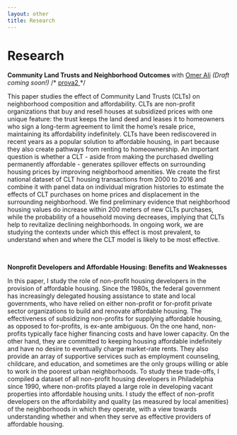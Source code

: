 ```yaml
---
layout: other
title: Research
---
```


<h1 class = "pageTitle"> Research </h1>


<b> Community Land Trusts and Neighborhood Outcomes </b> with [Omer Ali](https://sites.google.com/site/omeraaali/) <i>(Draft coming soon!)</i> 
/* <a href="/Ali_Raviola_CLT.pdf">prova2 </a> */

<p align="left">
 This paper studies the effect of Community Land Trusts (CLTs) on neighborhood composition and affordability. CLTs are non-profit organizations that buy and resell houses at subsidized prices with one unique feature: the trust keeps the land deed and leases it to homeowners who sign a long-term agreement to limit the home’s resale price, maintaining its affordability indefinitely. CLTs have been rediscovered in recent years as a popular solution to affordable housing, in part because they also create pathways from renting to homeownership. An important question is whether a CLT - aside from making the purchased dwelling permanently affordable - generates spillover effects on surrounding housing prices by improving neighborhood amenities. We create the first national dataset of CLT housing transactions from 2000 to 2016 and combine it with panel data on individual migration histories to estimate the effects of CLT purchases on home prices and displacement in the surrounding neighborhood. We find preliminary evidence that neighborhood housing values do increase within 200 meters of new CLTs purchases, while the probability of a household moving decreases, implying that CLTs help to revitalize declining neighborhoods. In ongoing work, we are studying the contexts under which this effect is most prevalent, to understand when and where the CLT model is likely to be most effective.
</p>

<br>

<b> Nonprofit Developers and Affordable Housing: Benefits and Weaknesses </b>

<p align="left">
In this paper, I study the role of non-profit housing developers in the provision of affordable housing. Since the 1980s, the federal government has increasingly delegated housing assistance to state and local governments, who have relied on either non-profit or for-profit private sector organizations to build and renovate affordable housing. The effectiveness of subsidizing non-profits for supplying affordable housing, as opposed to for-profits, is ex-ante ambiguous. On the one hand, non-profits typically face higher financing costs and have lower capacity. On the other hand, they are committed to keeping housing affordable indefinitely and have no desire to eventually charge market-rate rents. They also provide an array of supportive services such as employment counseling, childcare, and education, and sometimes are the only groups willing or able to work in the poorest urban neighborhoods. To study these trade-offs, I compiled a dataset of all non-profit housing developers in Philadelphia since 1990, where non-profits played a large role in developing vacant properties into affordable housing units. I study the effect of non-profit developers on the affordability and quality (as measured by local amenities) of the neighborhoods in which they operate, with a view towards understanding whether and when they serve as effective providers of affordable housing.
</p>
